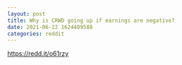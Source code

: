 ```yaml
--- 
layout: post 
title: Why is CRWD going up if earnings are negative? 
date: 2021-06-22 1624409588 
categories: reddit 
--- 
```

https://redd.it/o61rzy